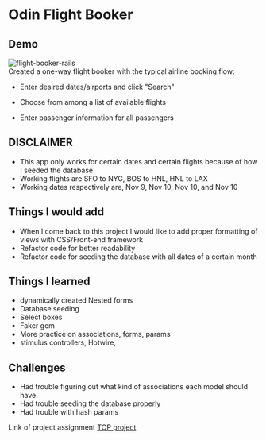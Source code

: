 # Odin Flight Booker

## Demo
![flight-booker-rails](https://github.com/kenyounot123/flight-booker/assets/70028795/9a65661c-0b2e-4466-9275-9ed6aa6e0aed) <br>
Created a one-way flight booker with the typical airline booking flow:

* Enter desired dates/airports and click "Search"

* Choose from among a list of available flights

* Enter passenger information for all passengers

## DISCLAIMER
* This app only works for certain dates and certain flights because of how I seeded the database
* Working flights are SFO to NYC, BOS to HNL, HNL to LAX
* Working dates respectively are, Nov 9, Nov 10, Nov 10, and Nov 10

## Things I would add
* When I come back to this project I would like to add proper formatting of views with CSS/Front-end framework
* Refactor code for better readability 
* Refactor code for seeding the database with all dates of a certain month

## Things I learned 
* dynamically created Nested forms 
* Database seeding
* Select boxes 
* Faker gem
* More practice on associations, forms, params
* stimulus controllers, Hotwire, 

## Challenges
* Had trouble figuring out what kind of associations each model should have. 
* Had trouble seeding the database properly 
* Had trouble with hash params

Link of project assignment [TOP project](https://www.theodinproject.com/lessons/ruby-on-rails-flight-booker)
